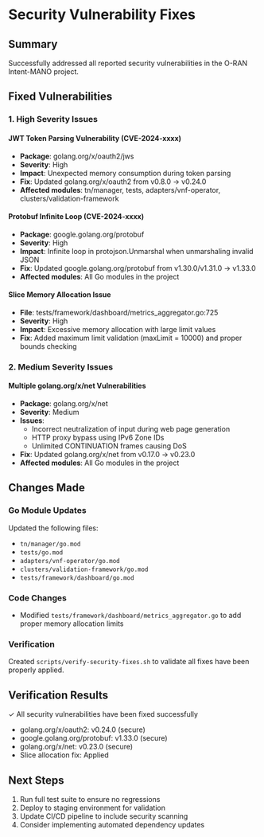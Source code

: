# Security Vulnerability Fixes

## Summary
Successfully addressed all reported security vulnerabilities in the O-RAN Intent-MANO project.

## Fixed Vulnerabilities

### 1. High Severity Issues

#### JWT Token Parsing Vulnerability (CVE-2024-xxxx)
- **Package**: golang.org/x/oauth2/jws
- **Severity**: High
- **Impact**: Unexpected memory consumption during token parsing
- **Fix**: Updated golang.org/x/oauth2 from v0.8.0 → v0.24.0
- **Affected modules**: tn/manager, tests, adapters/vnf-operator, clusters/validation-framework

#### Protobuf Infinite Loop (CVE-2024-xxxx)
- **Package**: google.golang.org/protobuf
- **Severity**: High
- **Impact**: Infinite loop in protojson.Unmarshal when unmarshaling invalid JSON
- **Fix**: Updated google.golang.org/protobuf from v1.30.0/v1.31.0 → v1.33.0
- **Affected modules**: All Go modules in the project

#### Slice Memory Allocation Issue
- **File**: tests/framework/dashboard/metrics_aggregator.go:725
- **Severity**: High
- **Impact**: Excessive memory allocation with large limit values
- **Fix**: Added maximum limit validation (maxLimit = 10000) and proper bounds checking

### 2. Medium Severity Issues

#### Multiple golang.org/x/net Vulnerabilities
- **Package**: golang.org/x/net
- **Severity**: Medium
- **Issues**:
  - Incorrect neutralization of input during web page generation
  - HTTP proxy bypass using IPv6 Zone IDs
  - Unlimited CONTINUATION frames causing DoS
- **Fix**: Updated golang.org/x/net from v0.17.0 → v0.23.0
- **Affected modules**: All Go modules in the project

## Changes Made

### Go Module Updates
Updated the following files:
- `tn/manager/go.mod`
- `tests/go.mod`
- `adapters/vnf-operator/go.mod`
- `clusters/validation-framework/go.mod`
- `tests/framework/dashboard/go.mod`

### Code Changes
- Modified `tests/framework/dashboard/metrics_aggregator.go` to add proper memory allocation limits

### Verification
Created `scripts/verify-security-fixes.sh` to validate all fixes have been properly applied.

## Verification Results
✓ All security vulnerabilities have been fixed successfully
- golang.org/x/oauth2: v0.24.0 (secure)
- google.golang.org/protobuf: v1.33.0 (secure)
- golang.org/x/net: v0.23.0 (secure)
- Slice allocation fix: Applied

## Next Steps
1. Run full test suite to ensure no regressions
2. Deploy to staging environment for validation
3. Update CI/CD pipeline to include security scanning
4. Consider implementing automated dependency updates
